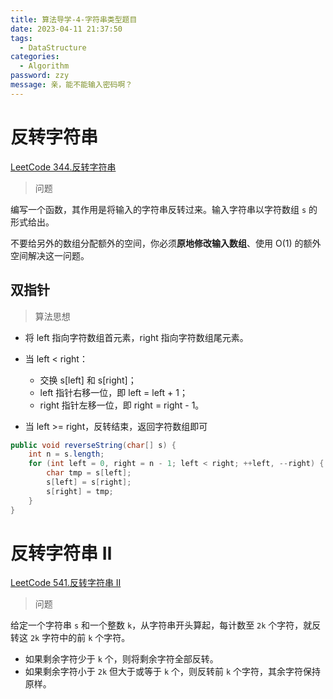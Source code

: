 ```yaml
---
title: 算法导学-4-字符串类型题目
date: 2023-04-11 21:37:50
tags: 
  - DataStructure
categories: 
  - Algorithm
password: zzy   
message: 亲，能不能输入密码啊？
---
```


# 反转字符串

[LeetCode 344.反转字符串](https://leetcode.cn/problems/reverse-string/)

> 问题

编写一个函数，其作用是将输入的字符串反转过来。输入字符串以字符数组 `s` 的形式给出。

不要给另外的数组分配额外的空间，你必须**原地修改输入数组**、使用 O(1) 的额外空间解决这一问题。

## 双指针

> 算法思想

* 将 left 指向字符数组首元素，right 指向字符数组尾元素。
* 当 left < right：
  * 交换 s[left] 和 s[right]；
  * left 指针右移一位，即 left = left + 1；
  * right 指针左移一位，即 right = right - 1。

* 当 left >= right，反转结束，返回字符数组即可

```java
public void reverseString(char[] s) {
    int n = s.length;
    for (int left = 0, right = n - 1; left < right; ++left, --right) {
        char tmp = s[left];
        s[left] = s[right];
        s[right] = tmp;
    }
}
```

# 反转字符串 Ⅱ
[LeetCode 541.反转字符串 II](https://leetcode.cn/problems/reverse-string-ii/)

> 问题

给定一个字符串 `s` 和一个整数 `k`，从字符串开头算起，每计数至 `2k` 个字符，就反转这 `2k` 字符中的前 `k` 个字符。

* 如果剩余字符少于 `k` 个，则将剩余字符全部反转。
* 如果剩余字符小于 `2k` 但大于或等于 `k` 个，则反转前 `k` 个字符，其余字符保持原样。


